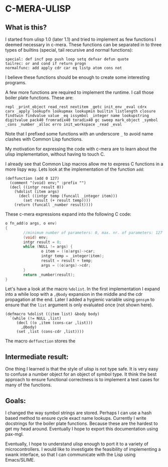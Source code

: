 # C-MERA-ULISP

## What is this?

I started from ulisp 1.0 (later 1.1) and tried to implement as few functions I deemed necessary in c-mera.
These functions can be separated in to three types of builtins (special, tail recursive and normal functions):


```
special: def incf pop push loop setq defvar defun quote
tailrec: or and cond if return progn
normalfunc: add apply cdr car eq listp atom cons not
```

I believe these functions should be enough to create some interesting
programs.

A few more functions are required to implement the runtime. I call
those boiler plate functions. These are:

```
repl _print_object read_rest nextitem _getc init_env _eval cdrx
carx _apply lookupfn lookupmax lookupmin builtin listlength closure
findtwin findvalue value _eq issymbol _integer name lookupstring
digitvalue pack40 fromradix40 toradix40 gc sweep mark_object _symbol
_cons _number _alloc erro init_workspace _read _eval
```

Note that I prefixed some functions with an underscore `_` to avoid
name clashes with Common Lisp functions.

My motivation for expressing the code with c-mera are to
learn about the ulisp implementation, without having to touch C.

I already see that Common Lisp macros allow me to express C functions
in a more lispy way. Lets look at the implementation of the function
`add`:

```common-lisp
(deffunction (add 0 127)
  (comment "(void) env;" :prefix "")
  (decl ((intgr result 0))
    (%dolist (item args)
      (decl ((intgr temp (funcall _integer item)))
        (set result (+ result temp))))
    (return (funcall _number result))))
```

These c-mera expressions expand into the following C code:

```C
o fn_add(o args, o env)
{
        //minimum number of parameters: 0, max. nr. of parameters: 127
        (void) env;
        intgr result = 0;
        while (NULL != args) {
                o item = ((o)args)->car;
                intgr temp = _integer(item);
                result = result + temp;
                args = ((o)args)->cdr;
        }
        return _number(result);
}
```

Let's have a look at the macro `%dolist`. In the first implementation
I expand into a while loop with a `,@body` expansion in the middle and
the cdr propagation at the end. Later I added a hygienic variable
using `gensym` to ensure that the `list` argument is only evaluated
once (not shown here). 


```
(defmacro %dolist ((item list) &body body)
  `(while (!= NULL ,list)
     (decl ((o ,item (cons-car ,list)))
       ,@body)
     (set ,list (cons-cdr ,list))))
```

The macro `deffunction` stores the 

## Intermediate result:

One thing I learned is that the style of ulisp is not type safe. It is
very easy to confuse a number object for an object of symbol type. It
think the best approach to ensure functional correctness is to
implement a test cases for many of the functions.



## Goals:

I changed the way symbol strings are stored. Perhaps I can use a hash
based method to ensure cycle exact name lookups. Currently I write
docstrings for the boiler plate functions. Because these are the
hardest to get my head around. Eventually I hope to export this
documentation using pax-mgl.

Eventually, I hope to understand ulisp enough to port it to a variety
of microcontrollers.  I would like to investigate the feasibility of
implementing a swank interface, so that I can communicate with the
Lisp using Emacs/SLIME.
